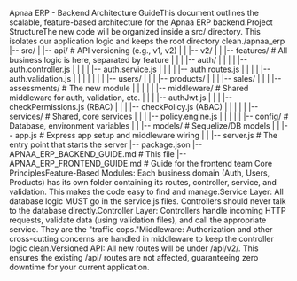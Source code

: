 Apnaa ERP - Backend Architecture GuideThis document outlines the scalable, feature-based architecture for the Apnaa ERP backend.Project StructureThe new code will be organized inside a src/ directory. This isolates our application logic and keeps the root directory clean./apnaa_erp
|-- src/
|   |-- api/                # API versioning (e.g., v1, v2)
|   |   |-- v2/
|   |       |-- features/   # All business logic is here, separated by feature
|   |       |   |-- auth/
|   |       |   |   |-- auth.controller.js
|   |       |   |   |-- auth.service.js
|   |       |   |   |-- auth.routes.js
|   |       |   |   |-- auth.validation.js
|   |       |   |
|   |       |   |-- users/
|   |       |   |-- products/
|   |       |   |-- sales/
|   |       |   |-- assessments/  # The new module
|   |       |
|   |       |-- middleware/     # Shared middleware for auth, validation, etc.
|   |       |   |-- authJwt.js
|   |       |   |-- checkPermissions.js (RBAC)
|   |       |   |-- checkPolicy.js (ABAC)
|   |       |
|   |       |-- services/       # Shared, core services
|   |       |   |-- policy.engine.js
|   |       |
|   |       |-- config/         # Database, environment variables
|   |       |-- models/         # Sequelize/DB models
|   |       |-- app.js          # Express app setup and middleware wiring
|   |
|-- server.js               # The entry point that starts the server
|-- package.json
|-- APNAA_ERP_BACKEND_GUIDE.md  # This file
|-- APNAA_ERP_FRONTEND_GUIDE.md # Guide for the frontend team
Core PrinciplesFeature-Based Modules: Each business domain (Auth, Users, Products) has its own folder containing its routes, controller, service, and validation. This makes the code easy to find and manage.Service Layer: All database logic MUST go in the service.js files. Controllers should never talk to the database directly.Controller Layer: Controllers handle incoming HTTP requests, validate data (using validation files), and call the appropriate service. They are the "traffic cops."Middleware: Authorization and other cross-cutting concerns are handled in middleware to keep the controller logic clean.Versioned API: All new routes will be under /api/v2/. This ensures the existing /api/ routes are not affected, guaranteeing zero downtime for your current application.